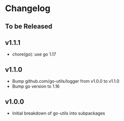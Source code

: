 # Changelog

## To be Released

## v1.1.1

* chore(go): use go 1.17

## v1.1.0

* Bump github.com/go-utils/logger from v1.0.0 to v1.1.0
* Bump go version to 1.16

## v1.0.0

* Initial breakdown of go-utils into subpackages
